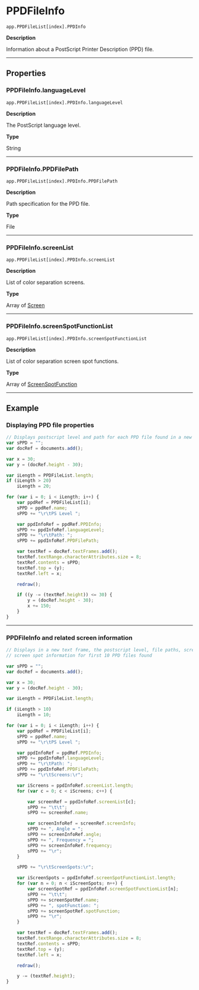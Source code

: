 # PPDFileInfo

`app.PPDFileList[index].PPDInfo`

**Description**

Information about a PostScript Printer Description (PPD) file.

---

## Properties

### PPDFileInfo.languageLevel

`app.PPDFileList[index].PPDInfo.languageLevel`

**Description**

The PostScript language level.

**Type**

String

---

### PPDFileInfo.PPDFilePath

`app.PPDFileList[index].PPDInfo.PPDFilePath`

**Description**

Path specification for the PPD file.

**Type**

File

---

### PPDFileInfo.screenList

`app.PPDFileList[index].PPDInfo.screenList`

**Description**

List of color separation screens.

**Type**

Array of [Screen](./Screen.md)

---

### PPDFileInfo.screenSpotFunctionList

`app.PPDFileList[index].PPDInfo.screenSpotFunctionList`

**Description**

List of color separation screen spot functions.

**Type**

Array of [ScreenSpotFunction](./ScreenSpotFunction.md)

---

## Example

### Displaying PPD file properties

```javascript
// Displays postscript level and path for each PPD file found in a new text frame
var sPPD = "";
var docRef = documents.add();

var x = 30;
var y = (docRef.height - 30);

var iLength = PPDFileList.length;
if (iLength > 20)
    iLength = 20;

for (var i = 0; i < iLength; i++) {
    var ppdRef = PPDFileList[i];
    sPPD = ppdRef.name;
    sPPD += "\r\tPS Level ";

    var ppdInfoRef = ppdRef.PPDInfo;
    sPPD += ppdInfoRef.languageLevel;
    sPPD += "\r\tPath: ";
    sPPD += ppdInfoRef.PPDFilePath;

    var textRef = docRef.textFrames.add();
    textRef.textRange.characterAttributes.size = 8;
    textRef.contents = sPPD;
    textRef.top = (y);
    textRef.left = x;

    redraw();

    if ((y -= (textRef.height)) <= 30) {
        y = (docRef.height - 30);
        x += 150;
    }
}
```

---

### PPDFileInfo and related screen information

```javascript
// Displays in a new text frame, the postscript level, file paths, screens, and
// screen spot information for first 10 PPD files found

var sPPD = "";
var docRef = documents.add();

var x = 30;
var y = (docRef.height - 30);

var iLength = PPDFileList.length;

if (iLength > 10)
    iLength = 10;

for (var i = 0; i < iLength; i++) {
    var ppdRef = PPDFileList[i];
    sPPD = ppdRef.name;
    sPPD += "\r\tPS Level ";

    var ppdInfoRef = ppdRef.PPDInfo;
    sPPD += ppdInfoRef.languageLevel;
    sPPD += "\r\tPath: ";
    sPPD += ppdInfoRef.PPDFilePath;
    sPPD += "\r\tScreens:\r";

    var iScreens = ppdInfoRef.screenList.length;
    for (var c = 0; c < iScreens; c++) {

        var screenRef = ppdInfoRef.screenList[c];
        sPPD += "\t\t";
        sPPD += screenRef.name;

        var screenInfoRef = screenRef.screenInfo;
        sPPD += ", Angle = ";
        sPPD += screenInfoRef.angle;
        sPPD += ", Frequency = ";
        sPPD += screenInfoRef.frequency;
        sPPD += "\r";
    }

    sPPD += "\r\tScreenSpots:\r";

    var iScreenSpots = ppdInfoRef.screenSpotFunctionList.length;
    for (var n = 0; n < iScreenSpots; n++) {
        var screenSpotRef = ppdInfoRef.screenSpotFunctionList[n];
        sPPD += "\t\t";
        sPPD += screenSpotRef.name;
        sPPD += ", spotFunction: ";
        sPPD += screenSpotRef.spotFunction;
        sPPD += "\r";
    }

    var textRef = docRef.textFrames.add();
    textRef.textRange.characterAttributes.size = 8;
    textRef.contents = sPPD;
    textRef.top = (y);
    textRef.left = x;

    redraw();

    y -= (textRef.height);
}
```
